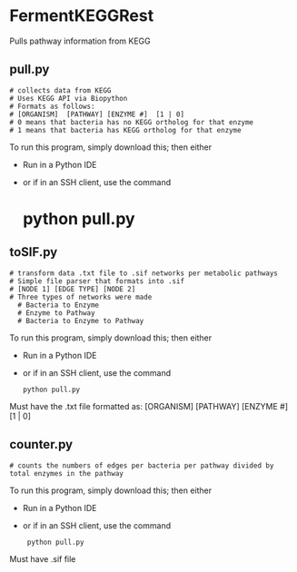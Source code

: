# FermentKEGGRest
Pulls pathway information from KEGG

## pull.py 
    # collects data from KEGG
    # Uses KEGG API via Biopython
    # Formats as follows:
    # [ORGANISM]  [PATHWAY] [ENZYME #]  [1 | 0]
    # 0 means that bacteria has no KEGG ortholog for that enzyme
    # 1 means that bacteria has KEGG ortholog for that enzyme
To run this program, simply download this; then either
    
 * Run in a Python IDE
 * or if in an SSH client, use the command

    # python pull.py

## toSIF.py 
    # transform data .txt file to .sif networks per metabolic pathways
    # Simple file parser that formats into .sif
    # [NODE 1] [EDGE TYPE] [NODE 2]
    # Three types of networks were made
      # Bacteria to Enzyme
      # Enzyme to Pathway
      # Bacteria to Enzyme to Pathway
To run this program, simply download this; then either
    
  * Run in a Python IDE
  * or if in an SSH client, use the command
    
        python pull.py

Must have the .txt file formatted as:
[ORGANISM]  [PATHWAY] [ENZYME #]  [1 | 0]
  
## counter.py 
    # counts the numbers of edges per bacteria per pathway divided by total enzymes in the pathway
To run this program, simply download this; then either
    
 * Run in a Python IDE
 * or if in an SSH client, use the command
        
        python pull.py

Must have .sif file
